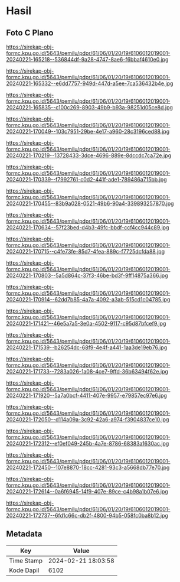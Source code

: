 # Hasil

## Foto C Plano

https://sirekap-obj-formc.kpu.go.id/5643/pemilu/pdpr/61/06/01/20/19/6106012019001-20240221-165218--536844df-9a28-4747-8ae6-f6bbaf4610e0.jpg

https://sirekap-obj-formc.kpu.go.id/5643/pemilu/pdpr/61/06/01/20/19/6106012019001-20240221-165332--e6dd7757-949d-447d-a5ee-7ca536432b4e.jpg

https://sirekap-obj-formc.kpu.go.id/5643/pemilu/pdpr/61/06/01/20/19/6106012019001-20240221-165835--c100c269-8903-49b9-b93a-98251d05ce8d.jpg

https://sirekap-obj-formc.kpu.go.id/5643/pemilu/pdpr/61/06/01/20/19/6106012019001-20240221-170049--103c7951-29be-4e17-a960-28c3196ced88.jpg

https://sirekap-obj-formc.kpu.go.id/5643/pemilu/pdpr/61/06/01/20/19/6106012019001-20240221-170219--13728433-3dce-4696-889e-8dccdc7ca72e.jpg

https://sirekap-obj-formc.kpu.go.id/5643/pemilu/pdpr/61/06/01/20/19/6106012019001-20240221-170339--f7992761-c0d2-441f-ade1-789486a715bb.jpg

https://sirekap-obj-formc.kpu.go.id/5643/pemilu/pdpr/61/06/01/20/19/6106012019001-20240221-170455--83b9a028-0521-49b6-90a4-339893257870.jpg

https://sirekap-obj-formc.kpu.go.id/5643/pemilu/pdpr/61/06/01/20/19/6106012019001-20240221-170634--57f23bed-d4b3-49fc-bbdf-ccf4cc944c89.jpg

https://sirekap-obj-formc.kpu.go.id/5643/pemilu/pdpr/61/06/01/20/19/6106012019001-20240221-170715--c4fe73fe-85d7-4fea-889c-f7725dcfda88.jpg

https://sirekap-obj-formc.kpu.go.id/5643/pemilu/pdpr/61/06/01/20/19/6106012019001-20240221-170803--5a5d864c-37f3-46be-bd3f-9ff14875a366.jpg

https://sirekap-obj-formc.kpu.go.id/5643/pemilu/pdpr/61/06/01/20/19/6106012019001-20240221-170914--62dd7b85-4a7a-4092-a3ab-515cd1c04785.jpg

https://sirekap-obj-formc.kpu.go.id/5643/pemilu/pdpr/61/06/01/20/19/6106012019001-20240221-171421--46e5a7a5-3e0a-4502-9117-c95d87bfcef9.jpg

https://sirekap-obj-formc.kpu.go.id/5643/pemilu/pdpr/61/06/01/20/19/6106012019001-20240221-171539--b26254dc-68f9-4e4f-a441-1aa3de19eb76.jpg

https://sirekap-obj-formc.kpu.go.id/5643/pemilu/pdpr/61/06/01/20/19/6106012019001-20240221-171733--7283a026-1a08-4ce7-9ffd-36b63494f62e.jpg

https://sirekap-obj-formc.kpu.go.id/5643/pemilu/pdpr/61/06/01/20/19/6106012019001-20240221-171920--5a7a0bcf-4411-407e-9957-e79857ec97e6.jpg

https://sirekap-obj-formc.kpu.go.id/5643/pemilu/pdpr/61/06/01/20/19/6106012019001-20240221-172050--d114a09a-3c92-42a6-a974-f3904837ce10.jpg

https://sirekap-obj-formc.kpu.go.id/5643/pemilu/pdpr/61/06/01/20/19/6106012019001-20240221-172312--ef0ef049-245b-4a7e-8786-68383a1630ac.jpg

https://sirekap-obj-formc.kpu.go.id/5643/pemilu/pdpr/61/06/01/20/19/6106012019001-20240221-172450--107e8870-18cc-4281-93c3-a5668db77e70.jpg

https://sirekap-obj-formc.kpu.go.id/5643/pemilu/pdpr/61/06/01/20/19/6106012019001-20240221-172614--0a6f6945-14f9-407e-89ce-c4b98a1b07e6.jpg

https://sirekap-obj-formc.kpu.go.id/5643/pemilu/pdpr/61/06/01/20/19/6106012019001-20240221-172737--6fd1c66c-db2f-4800-94b5-058fc0ba8b12.jpg


## Metadata

| Key        | Value               |
| ---------- | ------------------- |
| Time Stamp | 2024-02-21 18:03:58 |
| Kode Dapil | 6102                |



